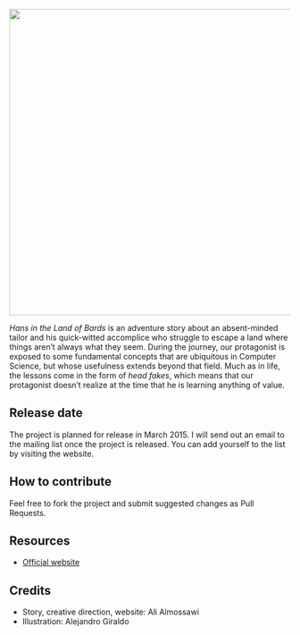 <p align="center">
  <a href="http://bookofalgorithms.com/">
    <img src="https://thelandofbards.com/images/pic2.png" hspace="0" vspace="0" width="600" height="548">
  </a>
</p>

_Hans in the Land of Bards_ is an adventure story about an absent-minded tailor and his quick-witted accomplice who struggle to escape a land where things aren’t always what they seem. During the journey, our protagonist is exposed to some fundamental concepts that are ubiquitous in Computer Science, but whose usefulness extends beyond that field. Much as in life, the lessons come in the form of _head fakes_, which means that our protagonist doesn’t realize at the time that he is learning anything of value.

## Release date
The project is planned for release in March 2015. I will send out an email to the mailing list once the project is released. You can add yourself to the list by visiting the website.

## How to contribute
Feel free to fork the project and submit suggested changes as Pull Requests.

## Resources
* [Official website](http://thelandofbards.com)


## Credits
* Story, creative direction, website: Ali Almossawi
* Illustration: Alejandro Giraldo

